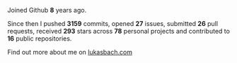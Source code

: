 Joined Github **8** years ago.

Since then I pushed **3159** commits, opened **27** issues, submitted **26** pull requests, received **293** stars across **78** personal projects and contributed to **16** public repositories.

Find out more about me on [lukasbach.com](https://lukasbach.com)
